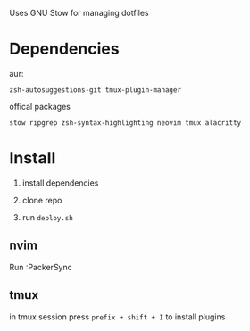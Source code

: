 Uses GNU Stow for managing dotfiles

# Dependencies

aur:

`zsh-autosuggestions-git tmux-plugin-manager`

offical packages

`stow ripgrep zsh-syntax-highlighting neovim tmux alacritty`

# Install

1. install dependencies

2. clone repo

3. run `deploy.sh`

## nvim

Run :PackerSync

## tmux

in tmux session press `prefix + shift + I` to install plugins
